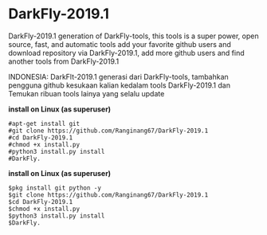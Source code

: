 # DarkFly-2019.1

DarkFly-2019.1 generation of DarkFly-tools, this tools is a super power, open source, fast, and automatic tools
add your favorite github users and download repository via DarkFly-2019.1, add more github users and find another tools from DarkFly-2019.1



INDONESIA:
DarkFlt-2019.1 generasi dari DarkFly-tools,
tambahkan pengguna github kesukaan kalian kedalam tools DarkFly-2019.1 dan Temukan ribuan tools lainya yang selalu update


**install on Linux (as superuser)**

```
#apt-get install git
#git clone https://github.com/Ranginang67/DarkFly-2019.1
#cd DarkFly-2019.1
#chmod +x install.py
#python3 install.py install
#DarkFly.
```

**install on Linux (as superuser)**

```
$pkg install git python -y
$git clone https://github.com/Ranginang67/DarkFly-2019.1
$cd DarkFly-2019.1
$chmod +x install.py
$python3 install.py install
$DarkFly.
```
